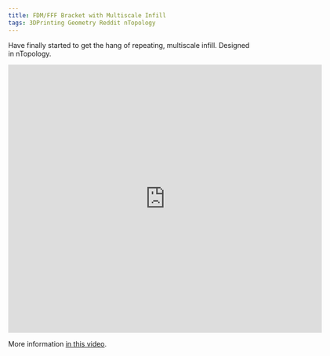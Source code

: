 ```yaml
---
title: FDM/FFF Bracket with Multiscale Infill
tags: 3DPrinting Geometry Reddit nTopology
---
```

Have finally started to get the hang of repeating, multiscale infill.  Designed in nTopology.
<!--more-->

<iframe id="reddit-embed" src="https://www.redditmedia.com/r/functionalprints/comments/f951sr/multiscale_functionally_driven_infill_which_is/?ref_source=embed&amp;ref=share&amp;embed=true" sandbox="allow-scripts allow-same-origin allow-popups" style="border: none;" height="546" width="640" scrolling="no"></iframe>

More information [in this video](/2020/05/18/ntopology-live-fdm.html).